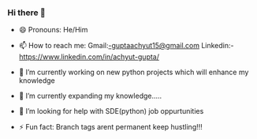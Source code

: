 ### Hi there 👋



- 😄 Pronouns: He/Him
- 📫 How to reach me: Gmail:-guptaachyut15@gmail.com
                       Linkedin:-https://www.linkedin.com/in/achyut-gupta/
                       
- 🔭 I’m currently working on new python projects which will enhance my knowledge
- 🌱 I’m currently expanding my knowledge..... 
- 🤔 I’m looking for help with SDE(python) job oppurtunities
- ⚡ Fun fact: Branch tags arent permanent keep hustling!!!




